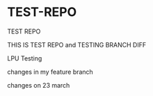 # TEST-REPO
TEST REPO

THIS IS TEST REPO and TESTING BRANCH DIFF

LPU Testing

changes in my feature branch



changes on 23 march

